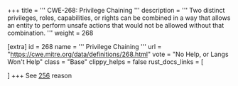 +++
title = '''
CWE-268: Privilege Chaining
'''
description	= '''
Two distinct privileges, roles, capabilities, or rights can be combined in a way that allows an entity to perform unsafe actions that would not be allowed without that combination.
'''
weight = 268

[extra]
id = 268
name = '''
Privilege Chaining
'''
url = "https://cwe.mitre.org/data/definitions/268.html"
vote = "No Help, or Langs Won't Help"
class = "Base"
clippy_helps = false
rust_docs_links = [

]
+++
See [256](/cwes/cwe-256) reason
